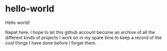 # hello-world

Hello world!

Napat here. I hope to let this github account become an archive 
of all the different kinds of projects I work on in my spare time
to keep a record of the cool things I have done before I 
forget them.
